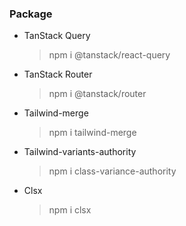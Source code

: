 ### Package

- TanStack Query
  > npm i @tanstack/react-query
- TanStack Router
  > npm i @tanstack/router
- Tailwind-merge
  > npm i tailwind-merge
- Tailwind-variants-authority
  > npm i class-variance-authority
- Clsx
  > npm i clsx
